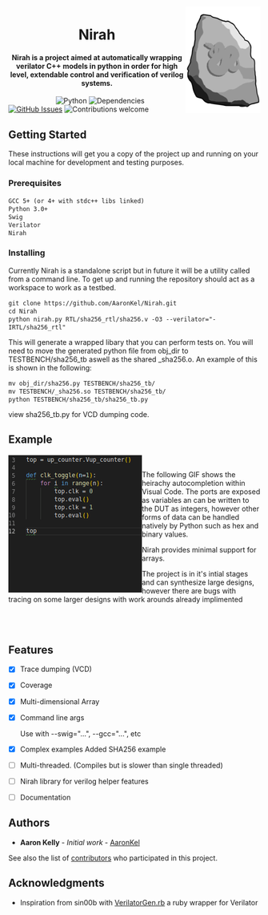 <img src="https://github.com/AaronKel/Nirah/raw/master/nirah.png" alt="Nirah" width="150" align="right">
<h1 align="center">
  Nirah
</h1>

<h4 align="center">Nirah is a project aimed at automatically wrapping verilator C++ models in python in order for high level, extendable control and verification of verilog systems.</h4>

&nbsp;&nbsp;&nbsp;&nbsp;&nbsp;&nbsp;&nbsp;&nbsp;&nbsp;&nbsp;&nbsp;&nbsp;&nbsp;&nbsp;&nbsp;&nbsp;&nbsp;&nbsp;&nbsp;&nbsp;&nbsp;&nbsp;&nbsp;
![Python](https://img.shields.io/badge/python-v3.6+-blue.svg)
![Dependencies](https://img.shields.io/badge/dependencies-up%20to%20date-brightgreen.svg)
[![GitHub Issues](https://img.shields.io/github/issues/AaronKel/Nirah.svg)](https://github.com/AaronKel/Nirah/issues)
![Contributions welcome](https://img.shields.io/badge/contributions-welcome-orange.svg)

## Getting Started

These instructions will get you a copy of the project up and running on your local machine for development and testing purposes.

### Prerequisites

```
GCC 5+ (or 4+ with stdc++ libs linked)
Python 3.0+
Swig
Verilator
Nirah
```

### Installing

Currently Nirah is a standalone script but in future it will be a utility called from a command line. To get up and running the repository should act as a workspace to work as a testbed.

```
git clone https://github.com/AaronKel/Nirah.git
cd Nirah
python nirah.py RTL/sha256_rtl/sha256.v -O3 --verilator="-IRTL/sha256_rtl"
```
This will generate a wrapped libary that you can perform tests on. You will need to move the generated python file from obj_dir to TESTBENCH/sha256_tb aswell as the shared _sha256.o. An example of this is shown in the following:

```
mv obj_dir/sha256.py TESTBENCH/sha256_tb/
mv TESTBENCH/_sha256.so TESTBENCH/sha256_tb/
python TESTBENCH/sha256_tb/sha256_tb.py
```
view sha256_tb.py for VCD dumping code.


## Example
<img src="https://github.com/AaronKel/Nirah/raw/e4189df154ed1a72a64ef0d4a1f652b2dbac26af/nirah_autocomplete.gif" alt="Nirah" align="left">
<br>

The following GIF shows the heirachy autocompletion within Visual Code.
The ports are exposed as variables an can be written to the DUT as integers, however other forms of data can be handled natively by Python such as hex and binary values.

Nirah provides minimal support for arrays.

The project is in it's intial stages and can synthesize large designs, however there are bugs with tracing on some larger designs with work arounds already implimented
<br>
<br>
<br>
<br>
## Features
- [x] Trace dumping (VCD)

- [x] Coverage

- [x] Multi-dimensional Array

- [x] Command line args

  Use with --swig="...", --gcc="...", etc

- [x] Complex examples
  Added SHA256 example

- [ ] Multi-threaded. (Compiles but is slower than single threaded)

- [ ] Nirah library for verilog helper features

- [ ] Documentation

## Authors

* **Aaron Kelly** - *Initial work* - [AaronKel](https://github.com/AaronKel)

See also the list of [contributors](https://github.com/AaronKel/nirah/contributors) who participated in this project.

## Acknowledgments

* Inspiration from sin00b with [VerilatorGen.rb](https://github.com/sin00b/VerilatorGen.rb) a ruby wrapper for Verilator
